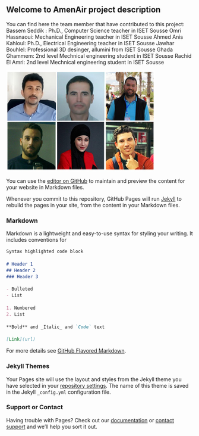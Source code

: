 ## Welcome to AmenAir project description

You can find here the team member that have contributed to this project:
Bassem Seddik : Ph.D., Computer Science teacher in ISET Sousse
Omri Hassnaoui: Mechanical Engineering teacher in ISET Sousse
Ahmed Anis Kahloul: Ph.D., Electrical Engineering teacher in ISET Sousse
Jawhar Bouhlel: Professional 3D desinger, allumini from ISET Sousse
Ghada Ghammem: 2nd level Mechnical engineering student in ISET Sousse
Rachid El Amri: 2nd level Mechnical engineering student in ISET Sousse


![Image](https://github.com/bassemSeddik/AmenAir/blob/master/images/team_w400.jpg?raw=true)

You can use the [editor on GitHub](https://github.com/bassemSeddik/AmenAir/edit/master/README.md) to maintain and preview the content for your website in Markdown files.

Whenever you commit to this repository, GitHub Pages will run [Jekyll](https://jekyllrb.com/) to rebuild the pages in your site, from the content in your Markdown files.

### Markdown

Markdown is a lightweight and easy-to-use syntax for styling your writing. It includes conventions for

```markdown
Syntax highlighted code block

# Header 1
## Header 2
### Header 3

- Bulleted
- List

1. Numbered
2. List

**Bold** and _Italic_ and `Code` text

[Link](url) 


```

For more details see [GitHub Flavored Markdown](https://guides.github.com/features/mastering-markdown/).

### Jekyll Themes

Your Pages site will use the layout and styles from the Jekyll theme you have selected in your [repository settings](https://github.com/bassemSeddik/AmenAir/settings). The name of this theme is saved in the Jekyll `_config.yml` configuration file.

### Support or Contact

Having trouble with Pages? Check out our [documentation](https://help.github.com/categories/github-pages-basics/) or [contact support](https://github.com/contact) and we’ll help you sort it out.
